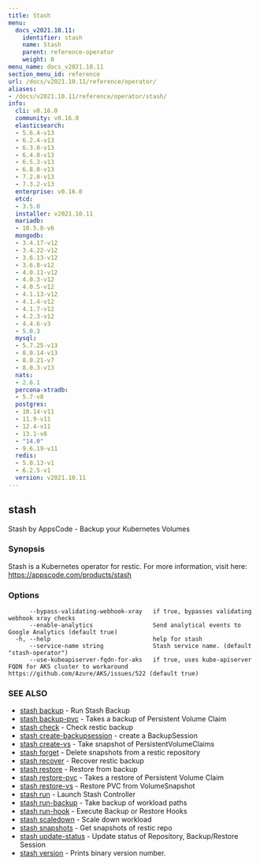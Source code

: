 ```yaml
---
title: Stash
menu:
  docs_v2021.10.11:
    identifier: stash
    name: Stash
    parent: reference-operator
    weight: 0
menu_name: docs_v2021.10.11
section_menu_id: reference
url: /docs/v2021.10.11/reference/operator/
aliases:
- /docs/v2021.10.11/reference/operator/stash/
info:
  cli: v0.16.0
  community: v0.16.0
  elasticsearch:
  - 5.6.4-v13
  - 6.2.4-v13
  - 6.3.0-v13
  - 6.4.0-v13
  - 6.5.3-v13
  - 6.8.0-v13
  - 7.2.0-v13
  - 7.3.2-v13
  enterprise: v0.16.0
  etcd:
  - 3.5.0
  installer: v2021.10.11
  mariadb:
  - 10.5.8-v6
  mongodb:
  - 3.4.17-v12
  - 3.4.22-v12
  - 3.6.13-v12
  - 3.6.8-v12
  - 4.0.11-v12
  - 4.0.3-v12
  - 4.0.5-v12
  - 4.1.13-v12
  - 4.1.4-v12
  - 4.1.7-v12
  - 4.2.3-v12
  - 4.4.6-v3
  - 5.0.3
  mysql:
  - 5.7.25-v13
  - 8.0.14-v13
  - 8.0.21-v7
  - 8.0.3-v13
  nats:
  - 2.6.1
  percona-xtradb:
  - 5.7-v8
  postgres:
  - 10.14-v11
  - 11.9-v11
  - 12.4-v11
  - 13.1-v8
  - "14.0"
  - 9.6.19-v11
  redis:
  - 5.0.13-v1
  - 6.2.5-v1
  version: v2021.10.11
---
```


## stash

Stash by AppsCode - Backup your Kubernetes Volumes

### Synopsis

Stash is a Kubernetes operator for restic. For more information, visit here: https://appscode.com/products/stash

### Options

```
      --bypass-validating-webhook-xray   if true, bypasses validating webhook xray checks
      --enable-analytics                 Send analytical events to Google Analytics (default true)
  -h, --help                             help for stash
      --service-name string              Stash service name. (default "stash-operator")
      --use-kubeapiserver-fqdn-for-aks   if true, uses kube-apiserver FQDN for AKS cluster to workaround https://github.com/Azure/AKS/issues/522 (default true)
```

### SEE ALSO

* [stash backup](/docs/v2021.10.11/reference/operator/stash_backup)	 - Run Stash Backup
* [stash backup-pvc](/docs/v2021.10.11/reference/operator/stash_backup-pvc)	 - Takes a backup of Persistent Volume Claim
* [stash check](/docs/v2021.10.11/reference/operator/stash_check)	 - Check restic backup
* [stash create-backupsession](/docs/v2021.10.11/reference/operator/stash_create-backupsession)	 - create a BackupSession
* [stash create-vs](/docs/v2021.10.11/reference/operator/stash_create-vs)	 - Take snapshot of PersistentVolumeClaims
* [stash forget](/docs/v2021.10.11/reference/operator/stash_forget)	 - Delete snapshots from a restic repository
* [stash recover](/docs/v2021.10.11/reference/operator/stash_recover)	 - Recover restic backup
* [stash restore](/docs/v2021.10.11/reference/operator/stash_restore)	 - Restore from backup
* [stash restore-pvc](/docs/v2021.10.11/reference/operator/stash_restore-pvc)	 - Takes a restore of Persistent Volume Claim
* [stash restore-vs](/docs/v2021.10.11/reference/operator/stash_restore-vs)	 - Restore PVC from VolumeSnapshot
* [stash run](/docs/v2021.10.11/reference/operator/stash_run)	 - Launch Stash Controller
* [stash run-backup](/docs/v2021.10.11/reference/operator/stash_run-backup)	 - Take backup of workload paths
* [stash run-hook](/docs/v2021.10.11/reference/operator/stash_run-hook)	 - Execute Backup or Restore Hooks
* [stash scaledown](/docs/v2021.10.11/reference/operator/stash_scaledown)	 - Scale down workload
* [stash snapshots](/docs/v2021.10.11/reference/operator/stash_snapshots)	 - Get snapshots of restic repo
* [stash update-status](/docs/v2021.10.11/reference/operator/stash_update-status)	 - Update status of Repository, Backup/Restore Session
* [stash version](/docs/v2021.10.11/reference/operator/stash_version)	 - Prints binary version number.

